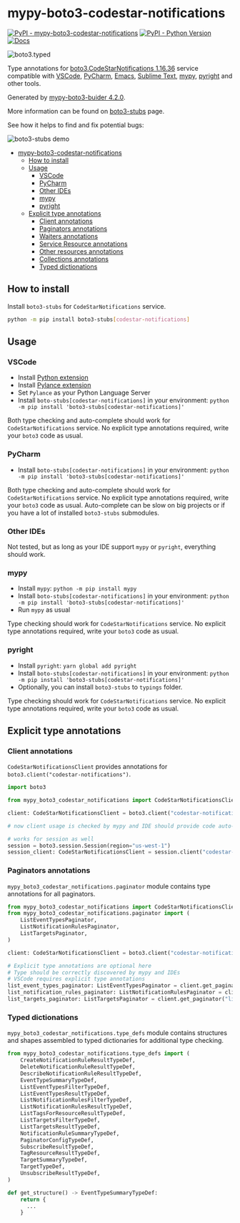 # mypy-boto3-codestar-notifications

[![PyPI - mypy-boto3-codestar-notifications](https://img.shields.io/pypi/v/mypy-boto3-codestar-notifications.svg?color=blue)](https://pypi.org/project/mypy-boto3-codestar-notifications)
[![PyPI - Python Version](https://img.shields.io/pypi/pyversions/mypy-boto3-codestar-notifications.svg?color=blue)](https://pypi.org/project/mypy-boto3-codestar-notifications)
[![Docs](https://img.shields.io/readthedocs/mypy-boto3-builder.svg?color=blue)](https://mypy-boto3-builder.readthedocs.io/)

![boto3.typed](https://github.com/vemel/mypy_boto3_builder/raw/master/logo.png)

Type annotations for
[boto3.CodeStarNotifications 1.16.36](https://boto3.amazonaws.com/v1/documentation/api/1.16.36/reference/services/codestar-notifications.html#CodeStarNotifications) service
compatible with
[VSCode](https://code.visualstudio.com/),
[PyCharm](https://www.jetbrains.com/pycharm/),
[Emacs](https://www.gnu.org/software/emacs/),
[Sublime Text](https://www.sublimetext.com/),
[mypy](https://github.com/python/mypy),
[pyright](https://github.com/microsoft/pyright)
and other tools.

Generated by [mypy-boto3-buider 4.2.0](https://github.com/vemel/mypy_boto3_builder).

More information can be found on [boto3-stubs](https://pypi.org/project/boto3-stubs/) page.

See how it helps to find and fix potential bugs:

![boto3-stubs demo](https://github.com/vemel/mypy_boto3_builder/raw/master/demo.gif)

- [mypy-boto3-codestar-notifications](#mypy-boto3-codestar-notifications)
  - [How to install](#how-to-install)
  - [Usage](#usage)
    - [VSCode](#vscode)
    - [PyCharm](#pycharm)
    - [Other IDEs](#other-ides)
    - [mypy](#mypy)
    - [pyright](#pyright)
  - [Explicit type annotations](#explicit-type-annotations)
    - [Client annotations](#client-annotations)
    - [Paginators annotations](#paginators-annotations)
    - [Waiters annotations](#waiters-annotations)
    - [Service Resource annotations](#service-resource-annotations)
    - [Other resources annotations](#other-resources-annotations)
    - [Collections annotations](#collections-annotations)
    - [Typed dictionations](#typed-dictionations)

## How to install

Install `boto3-stubs` for `CodeStarNotifications` service.

```bash
python -m pip install boto3-stubs[codestar-notifications]
```

## Usage

### VSCode

- Install [Python extension](https://marketplace.visualstudio.com/items?itemName=ms-python.python)
- Install [Pylance extension](https://marketplace.visualstudio.com/items?itemName=ms-python.vscode-pylance)
- Set `Pylance` as your Python Language Server
- Install `boto-stubs[codestar-notifications]` in your environment: `python -m pip install 'boto3-stubs[codestar-notifications]'`

Both type checking and auto-complete should work for `CodeStarNotifications` service.
No explicit type annotations required, write your `boto3` code as usual.

### PyCharm

- Install `boto-stubs[codestar-notifications]` in your environment: `python -m pip install 'boto3-stubs[codestar-notifications]'`

Both type checking and auto-complete should work for `CodeStarNotifications` service.
No explicit type annotations required, write your `boto3` code as usual.
Auto-complete can be slow on big projects or if you have a lot of installed `boto3-stubs` submodules.

### Other IDEs

Not tested, but as long as your IDE support `mypy` or `pyright`, everything should work.

### mypy

- Install `mypy`: `python -m pip install mypy`
- Install `boto-stubs[codestar-notifications]` in your environment: `python -m pip install 'boto3-stubs[codestar-notifications]'`
- Run `mypy` as usual

Type checking should work for `CodeStarNotifications` service.
No explicit type annotations required, write your `boto3` code as usual.

### pyright

- Install `pyright`: `yarn global add pyright`
- Install `boto-stubs[codestar-notifications]` in your environment: `python -m pip install 'boto3-stubs[codestar-notifications]'`
- Optionally, you can install `boto3-stubs` to `typings` folder.

Type checking should work for `CodeStarNotifications` service.
No explicit type annotations required, write your `boto3` code as usual.

## Explicit type annotations

### Client annotations

`CodeStarNotificationsClient` provides annotations for `boto3.client("codestar-notifications")`.

```python
import boto3

from mypy_boto3_codestar_notifications import CodeStarNotificationsClient

client: CodeStarNotificationsClient = boto3.client("codestar-notifications")

# now client usage is checked by mypy and IDE should provide code auto-complete

# works for session as well
session = boto3.session.Session(region="us-west-1")
session_client: CodeStarNotificationsClient = session.client("codestar-notifications")
```

### Paginators annotations

`mypy_boto3_codestar_notifications.paginator` module contains type annotations for all paginators.

```python
from mypy_boto3_codestar_notifications import CodeStarNotificationsClient
from mypy_boto3_codestar_notifications.paginator import (
    ListEventTypesPaginator,
    ListNotificationRulesPaginator,
    ListTargetsPaginator,
)

client: CodeStarNotificationsClient = boto3.client("codestar-notifications")

# Explicit type annotations are optional here
# Type should be correctly discovered by mypy and IDEs
# VSCode requires explicit type annotations
list_event_types_paginator: ListEventTypesPaginator = client.get_paginator("list_event_types")
list_notification_rules_paginator: ListNotificationRulesPaginator = client.get_paginator("list_notification_rules")
list_targets_paginator: ListTargetsPaginator = client.get_paginator("list_targets")
```







### Typed dictionations

`mypy_boto3_codestar_notifications.type_defs` module contains structures and shapes assembled
to typed dictionaries for additional type checking.

```python
from mypy_boto3_codestar_notifications.type_defs import (
    CreateNotificationRuleResultTypeDef,
    DeleteNotificationRuleResultTypeDef,
    DescribeNotificationRuleResultTypeDef,
    EventTypeSummaryTypeDef,
    ListEventTypesFilterTypeDef,
    ListEventTypesResultTypeDef,
    ListNotificationRulesFilterTypeDef,
    ListNotificationRulesResultTypeDef,
    ListTagsForResourceResultTypeDef,
    ListTargetsFilterTypeDef,
    ListTargetsResultTypeDef,
    NotificationRuleSummaryTypeDef,
    PaginatorConfigTypeDef,
    SubscribeResultTypeDef,
    TagResourceResultTypeDef,
    TargetSummaryTypeDef,
    TargetTypeDef,
    UnsubscribeResultTypeDef,
)

def get_structure() -> EventTypeSummaryTypeDef:
    return {
      ...
    }
```
